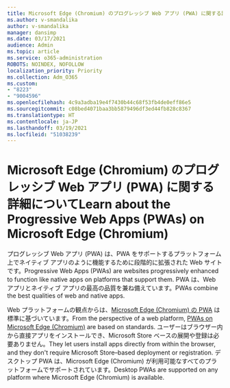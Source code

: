 ```yaml
---
title: Microsoft Edge (Chromium) のプログレッシブ Web アプリ (PWA) に関する詳細について
ms.author: v-smandalika
author: v-smandalika
manager: dansimp
ms.date: 03/17/2021
audience: Admin
ms.topic: article
ms.service: o365-administration
ROBOTS: NOINDEX, NOFOLLOW
localization_priority: Priority
ms.collection: Adm_O365
ms.custom:
- "8223"
- "9004596"
ms.openlocfilehash: 4c9a3adba19e4f7430b44c68f53fb4de0eff86e5
ms.sourcegitcommit: c08bed4071baa3bb5879496df3ed44fb828c8367
ms.translationtype: HT
ms.contentlocale: ja-JP
ms.lasthandoff: 03/19/2021
ms.locfileid: "51038239"
---
```

# <a name="learn-about-the-progressive-web-apps-pwas-on-microsoft-edge-chromium"></a><span data-ttu-id="e4cc9-102">Microsoft Edge (Chromium) のプログレッシブ Web アプリ (PWA) に関する詳細について</span><span class="sxs-lookup"><span data-stu-id="e4cc9-102">Learn about the Progressive Web Apps (PWAs) on Microsoft Edge (Chromium)</span></span>

<span data-ttu-id="e4cc9-103">プログレッシブ Web アプリ (PWA) は、PWA をサポートするプラットフォーム上でネイティブ アプリのように機能するために段階的に拡張された Web サイトです。</span><span class="sxs-lookup"><span data-stu-id="e4cc9-103">Progressive Web Apps (PWAs) are websites progressively enhanced to function like native apps on platforms that support them.</span></span> <span data-ttu-id="e4cc9-104">PWA は、Web アプリとネイティブ アプリの最高の品質を兼ね備えています。</span><span class="sxs-lookup"><span data-stu-id="e4cc9-104">PWAs combine the best qualities of web and native apps.</span></span>

<span data-ttu-id="e4cc9-105">Web プラットフォームの観点からは、[Microsoft Edge (Chromium) の PWA](https://docs.microsoft.com/microsoft-edge/progressive-web-apps-chromium/#pwas-on-microsoft-edge-chromium) は標準に基づいています。</span><span class="sxs-lookup"><span data-stu-id="e4cc9-105">From the perspective of a web platform, [PWAs on Microsoft Edge (Chromium)](https://docs.microsoft.com/microsoft-edge/progressive-web-apps-chromium/#pwas-on-microsoft-edge-chromium) are based on standards.</span></span> <span data-ttu-id="e4cc9-106">ユーザーはブラウザー内から直接アプリをインストールでき、Microsoft Store ベースの展開や登録は必要ありません。</span><span class="sxs-lookup"><span data-stu-id="e4cc9-106">They let users install apps directly from within the browser, and they don't require Microsoft Store–based deployment or registration.</span></span> <span data-ttu-id="e4cc9-107">デスクトップ PWA は、Microsoft Edge (Chromium) が利用可能なすべてのプラットフォームでサポートされています。</span><span class="sxs-lookup"><span data-stu-id="e4cc9-107">Desktop PWAs are supported on any platform where Microsoft Edge (Chromium) is available.</span></span>
